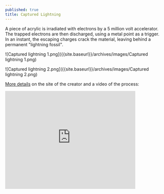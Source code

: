 ```yaml
---
published: true
title: Captured Lightning
---
```





A piece of acrylic is irradiated with electrons by a 5 million volt accelerator. The trapped electrons are then discharged, using a metal point as a trigger. In an instant, the escaping charges crack the material, leaving behind a permanent "lightning fossil". 

![Captured lightning 1.png]({{site.baseurl}}/archives/images/Captured lightning 1.png)

![Captured lightning 2.png]({{site.baseurl}}/archives/images/Captured lightning 2.png)

[More details](http://capturedlightning.com/frames/lichtenbergs.html#How) on the site of the creator and a video of the process:

<iframe width="420" height="315" src="https://www.youtube.com/embed/9Po35g23fYI" frameborder="0" allowfullscreen></iframe>
